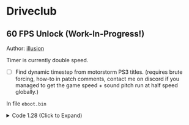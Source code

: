 # Driveclub

## 60 FPS Unlock (Work-In-Progress!)

Author: [illusion](https://github.com/illusion0001)

Timer is currently double speed.

- [ ] Find dynamic timestep from motorstorm PS3 titles. (requires brute forcing, how-to in patch comments, contact me on discord if you managed to get the game speed + sound pitch run at half speed globally.)

In file `eboot.bin`

<details>
<summary>Code 1.28 (Click to Expand)</summary>

```
# fliprate
44 89 F6 E8 C2 B0 FF FF

31 F6 90 E8 C2 B0 FF FF

# min timestep
EC 51 B8 1E 85 EB A1 3F 89 88 08 3D 89 88 08 3D 89 88 08 3D

EC 51 B8 1E 85 EB A1 3F 89 88 88 3C 89 88 88 3C 89 88 88 3C

# notes for anyone wanting to help solve dynamic timestep
#
# game speed is 1.0f or 00 00 80 3f, on PS3 titles, one of the float controlls game and sound speed.
1.0f = 00 00 80 3f
0.5f = 00 00 00 3f
# there's over 10k results and replacing all is not an option
# if anyone has a better solution for patching bin
# via a patch file would be greatly appreciated.
# hex edit suck for brute forcing like this.
# Motorstorm®: APOCALYPSE Singleplayer Demo [NPEA90090]
# PPU-afb6e2e47e170711041775e0280707e503469d85:
#  - [ bef32, 0x001d7238, 0.5 ] # game+sound pitch scale.
                                # byte that controls timestep + delta time
                                # is right next to this one in memory,
                                # hope it's the same here on driveclub.
                                # mem address on ps3 350E36C4 (CE: 0x3350E36C4)
# PS3 mem layout for gametime
# 3F 80 00 00 00 00 00 02 00 00 00 00 01 01 00 00 00 00 00 00 00 00 00 00
# ^                    ^            ^
# |                    |            |
# |                    |            |
# Game speed           |            |
#                      min timestep |
#                                   |
#                                   delta time (flip this to 1)
#                                                              
```

</details>
